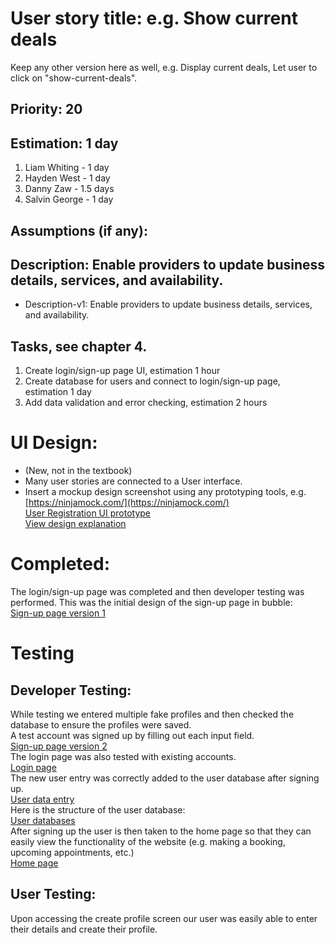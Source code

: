 # User story title: e.g. Show current deals

Keep any other version here as well, e.g. Display current deals, Let user to click on "show-current-deals".

## Priority: 20

## Estimation: 1 day

1. Liam Whiting - 1 day
2. Hayden West - 1 day
3. Danny Zaw - 1.5 days
4. Salvin George - 1 day

## Assumptions (if any):

## Description: Enable providers to update business details, services, and availability.

* Description-v1: Enable providers to update business details, services, and availability.

## Tasks, see chapter 4.

1. Create login/sign-up page UI, estimation 1 hour
2. Create database for users and connect to login/sign-up page, estimation 1 day
3. Add data validation and error checking, estimation 2 hours

# UI Design:
* (New, not in the textbook) 
* Many user stories are connected to a User interface.
* Insert a mockup design screenshot using any prototyping tools, e.g. [https://ninjamock.com/](https://ninjamock.com/)  
 [User Registration UI prototype](../Images/02_Implemented/04_Create_Profiles/00_login_ui_prototype.png)  
[View design explanation](design_explanation.md)

# Completed:
The login/sign-up page was completed and then developer testing was performed.
This was the initial design of the sign-up page in bubble:  
[Sign-up page version 1](../Images/02_Implemented/04_Create_Profiles/00_login_ui_v1.png)

# Testing

## Developer Testing:
While testing we entered multiple fake profiles and then checked the database to ensure the profiles were saved.  
A test account was signed up by filling out each input field.  
[Sign-up page version 2](../Images/02_Implemented/04_Create_Profiles/01_sign_up_new_user.png)  
The login page was also tested with existing accounts.  
[Login page](../Images/02_Implemented/04_Create_Profiles/02_log_in_user.png)  
The new user entry was correctly added to the user database after signing up.  
[User data entry](../Images/02_Implemented/04_Create_Profiles/03_database_write.png)  
Here is the structure of the user database:  
[User databases](../Images/02_Implemented/04_Create_Profiles/04_user_datatype.png)  
After signing up the user is then taken to the home page so that they can easily
view the functionality of the website (e.g. making a booking, upcoming appointments, etc.)  
[Home page](../Images/02_Implemented/04_Create_Profiles/05_home_page.png) 

## User Testing:
Upon accessing the create profile screen our user was easily able to enter their details and create their profile.

